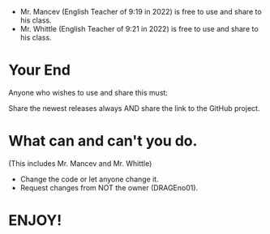 - Mr. Mancev (English Teacher of 9:19 in 2022) is free to use and share to his class.
- Mr. Whittle (English Teacher of 9:21 in 2022) is free to use and share to his class.

# Your End

Anyone who wishes to use and share this must:

Share the newest releases always AND share the link to the GitHub project.

# What can and can't you do.
(This includes Mr. Mancev and Mr. Whittle)

- Change the code or let anyone change it.
- Request changes from NOT the owner (DRAGEno01).

# ENJOY!